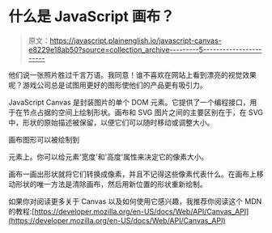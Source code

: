 # 什么是 JavaScript 画布？

> 原文：<https://javascript.plainenglish.io/javascript-canvas-e8229e18ab50?source=collection_archive---------5----------------------->

他们说一张照片胜过千言万语。我同意！谁不喜欢在网站上看到漂亮的视觉效果呢？游戏公司总是试图用更好的图形使他们的产品更有吸引力。

JavaScript Canvas 是封装图片的单个 DOM 元素。它提供了一个编程接口，用于在节点占据的空间上绘制形状。画布和 SVG 图片之间的主要区别在于，在 SVG 中，形状的原始描述被保留，以便它们可以随时移动或调整大小。

画布图形可以被绘制到

<canvas>元素上。你可以给元素'宽度'和'高度'属性来决定它的像素大小。</canvas>

画布一画出形状就将它们转换成像素，并且不记得这些像素代表什么。在画布上移动形状的唯一方法是清除画布，然后用新位置的形状重新绘制。

如果你对阅读更多关于 Canvas 以及如何使用它感兴趣，我推荐你阅读这个 MDN 的教程:[https://developer.mozilla.org/en-US/docs/Web/API/Canvas_API](https://developer.mozilla.org/en-US/docs/Web/API/Canvas_API)
